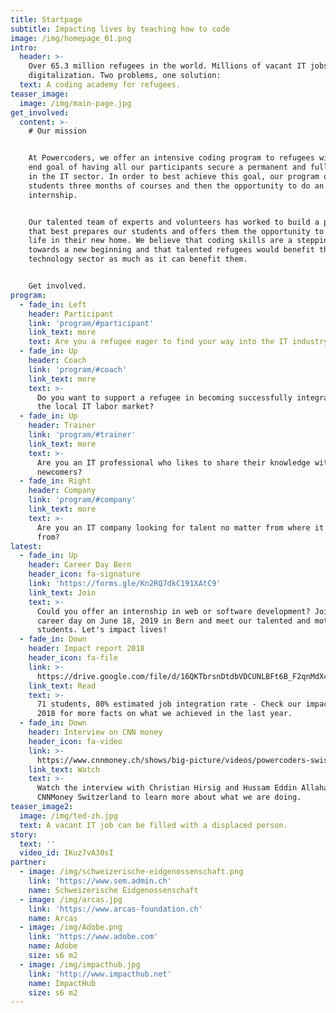```yaml
---
title: Startpage
subtitle: Impacting lives by teaching how to code
image: /img/homepage_01.png
intro:
  header: >-
    Over 65.3 million refugees in the world. Millions of vacant IT jobs due to
    digitalization. Two problems, one solution:
  text: A coding academy for refugees.
teaser_image:
  image: /img/main-page.jpg
get_involved:
  content: >-
    # Our mission


    At Powercoders, we offer an intensive coding program to refugees with the
    end goal of having all our participants secure a permanent and full time job
    in the IT sector. In order to best achieve this goal, our program offers our
    students three months of courses and then the opportunity to do an
    internship.


    Our talented team of experts and volunteers has worked to build a program
    that best prepares our students and offers them the opportunity to build a
    life in their new home. We believe that coding skills are a stepping stone
    towards a new beginning and that talented refugees would benefit the
    technology sector as much as it can benefit them. 


    Get involved.
program:
  - fade_in: Left
    header: Participant
    link: 'program/#participant'
    link_text: more
    text: Are you a refugee eager to find your way into the IT industry?
  - fade_in: Up
    header: Coach
    link: 'program/#coach'
    link_text: more
    text: >-
      Do you want to support a refugee in becoming successfully integrated in
      the local IT labor market?
  - fade_in: Up
    header: Trainer
    link: 'program/#trainer'
    link_text: more
    text: >-
      Are you an IT professional who likes to share their knowledge with
      newcomers?
  - fade_in: Right
    header: Company
    link: 'program/#company'
    link_text: more
    text: >-
      Are you an IT company looking for talent no matter from where it comes
      from?
latest:
  - fade_in: Up
    header: Career Day Bern
    header_icon: fa-signature
    link: 'https://forms.gle/Kn2RQ7dkC191XAtC9'
    link_text: Join
    text: >-
      Could you offer an internship in web or software development? Join our
      career day on June 18, 2019 in Bern and meet our talented and motivated
      students. Let's impact lives!
  - fade_in: Down
    header: Impact report 2018
    header_icon: fa-file
    link: >-
      https://drive.google.com/file/d/16QKTbrsnDtdbVDCUNLBFt6B_F2qnMdX4/view?usp=sharing
    link_text: Read
    text: >-
      71 students, 80% estimated job integration rate - Check our impact report
      2018 for more facts on what we achieved in the last year. 
  - fade_in: Down
    header: Interview on CNN money
    header_icon: fa-video
    link: >-
      https://www.cnnmoney.ch/shows/big-picture/videos/powercoders-swiss-coding-academy-train-refugees-it-job-market?fbclid=IwAR3pCoIuHHlQvgQ9Jlsv08rJmIR4cXsdEfD5olMzzRMysy0jOg3XJPJDh2o
    link_text: Watch
    text: >-
      Watch the interview with Christian Hirsig and Hussam Eddin Allaham on
      CNNMoney Switzerland to learn more about what we are doing.
teaser_image2:
  image: /img/ted-zh.jpg
  text: A vacant IT job can be filled with a displaced person.
story:
  text: ''
  video_id: IKuz7vA30sI
partner:
  - image: /img/schweizerische-eidgenossenschaft.png
    link: 'https://www.sem.admin.ch'
    name: Schweizerische Eidgenossenschaft
  - image: /img/arcas.jpg
    link: 'https://www.arcas-foundation.ch'
    name: Arcas
  - image: /img/Adobe.png
    link: 'https://www.adobe.com'
    name: Adobe
    size: s6 m2
  - image: /img/impacthub.jpg
    link: 'http://www.impacthub.net'
    name: ImpactHub
    size: s6 m2
---
```


